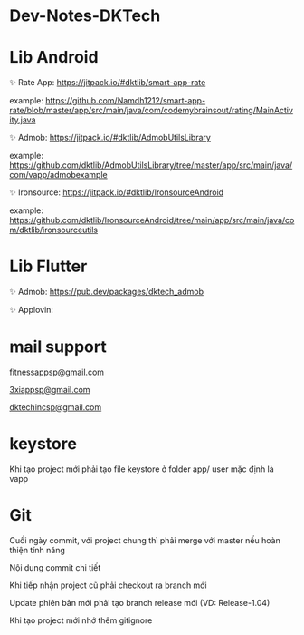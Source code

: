 # Dev-Notes-DKTech

# Lib Android
✨ Rate App:
https://jitpack.io/#dktlib/smart-app-rate

example:
https://github.com/Namdh1212/smart-app-rate/blob/master/app/src/main/java/com/codemybrainsout/rating/MainActivity.java

✨ Admob:
https://jitpack.io/#dktlib/AdmobUtilsLibrary

example:
https://github.com/dktlib/AdmobUtilsLibrary/tree/master/app/src/main/java/com/vapp/admobexample

✨ Ironsource: 
https://jitpack.io/#dktlib/IronsourceAndroid

example:
https://github.com/dktlib/IronsourceAndroid/tree/main/app/src/main/java/com/dktlib/ironsourceutils

# Lib Flutter
✨ Admob:
https://pub.dev/packages/dktech_admob

✨ Applovin:

# mail support
fitnessappsp@gmail.com

3xiappsp@gmail.com

dktechincsp@gmail.com

# keystore
Khi tạo project mới phải tạo file keystore ở folder app/
user mặc định là vapp

# Git
Cuối ngày commit, với project chung thì phải merge với master nếu hoàn thiện tính năng

Nội dung commit chi tiết

Khi tiếp nhận project cũ phải checkout ra branch mới

Update phiên bản mới phải tạo branch release mới (VD: Release-1.04)

Khi tạo project mới nhớ thêm gitignore



